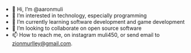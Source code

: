 - 👋 Hi, I’m @aaronmuli
- 👀 I’m interested in technology, especially programming
- 🌱 I’m currently learning software development and game development
- 💞️ I’m looking to collaborate on open source software
- 📫 How to reach me, on instagram muli450, or send email to zionmurlley@gmail.com.

<!---
aaronmuli/aaronmuli is a ✨ special ✨ repository because its `README.md` (this file) appears on your GitHub profile.
You can click the Preview link to take a look at your changes.
--->
